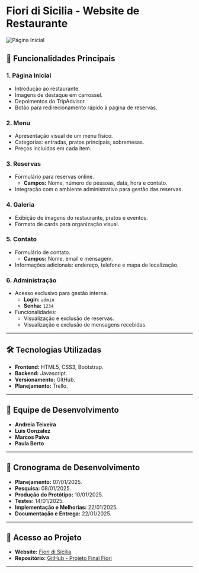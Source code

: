 # Fiori di Sicilia - Website de Restaurante

![Página Inicial](./imagens/readme.png)

## 🌟 Funcionalidades Principais
### 1. Página Inicial
- Introdução ao restaurante.
- Imagens de destaque em carrossel.
- Depoimentos do TripAdvisor.
- Botão para redirecionamento rápido à página de reservas.

### 2. Menu
- Apresentação visual de um menu físico.
- Categorias: entradas, pratos principais, sobremesas.
- Preços incluídos em cada item.

### 3. Reservas
- Formulário para reservas online.
  - **Campos:** Nome, número de pessoas, data, hora e contato.
- Integração com o ambiente administrativo para gestão das reservas.

### 4. Galeria
- Exibição de imagens do restaurante, pratos e eventos.
- Formato de cards para organização visual.

### 5. Contato
- Formulário de contato.
  - **Campos:** Nome, email e mensagem.
- Informações adicionais: endereço, telefone e mapa de localização.

### 6. Administração
- Acesso exclusivo para gestão interna.
  - **Login:** `admin`
  - **Senha:** `1234`
- Funcionalidades:
  - Visualização e exclusão de reservas.
  - Visualização e exclusão de mensagens recebidas.

---

## 🛠️ Tecnologias Utilizadas
- **Frontend:** HTML5, CSS3, Bootstrap.
- **Backend:** Javascript.
- **Versionamento:** GitHub.
- **Planejamento:** Trello.

---

## 👥 Equipe de Desenvolvimento
- **Andreia Teixeira**
- **Luis Gonzalez**
- **Marcos Paiva**
- **Paula Berto**

---

## 📆 Cronograma de Desenvolvimento
- **Planejamento:** 07/01/2025.
- **Pesquisa:** 08/01/2025.
- **Produção do Protótipo:** 10/01/2025.
- **Testes:** 14/01/2025.
- **Implementação e Melhorias:** 22/01/2025.
- **Documentação e Entrega:** 22/01/2025.

---

## 🔗 Acesso ao Projeto
- **Website:** [Fiori di Sicilia](https://leagonz.github.io/projetofinalfiori/)
- **Repositório:** [GitHub - Projeto Final Fiori](https://github.com/LeaGonz/projetofinalfiori.git)


---
